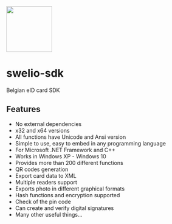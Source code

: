 <img src="https://github.com/perevoznyk/swelio-sdk/raw/master/Swelio_icon.png" width="120">

# swelio-sdk
Belgian eID card SDK

## Features
* No external dependencies
* x32 and x64 versions
* All functions have Unicode and Ansi version
* Simple to use, easy to embed in any programming language
* For Microsoft .NET Framework and C++
* Works in Windows XP - Windows 10
* Provides more than 200 different functions
* QR codes generation
* Export card data to XML
* Multiple readers support
* Exports photo in different graphical formats
* Hash functions and encryption supported
* Check of the pin code
* Can create and verify digital signatures
* Many other useful things...
